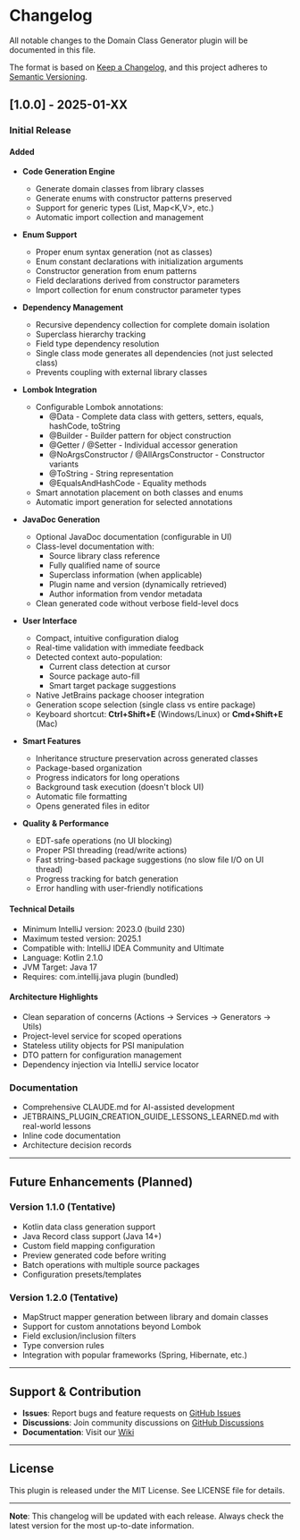 # Changelog

All notable changes to the Domain Class Generator plugin will be documented in this file.

The format is based on [Keep a Changelog](https://keepachangelog.com/en/1.0.0/),
and this project adheres to [Semantic Versioning](https://semver.org/spec/v2.0.0.html).

## [1.0.0] - 2025-01-XX

### Initial Release

#### Added
- **Code Generation Engine**
  - Generate domain classes from library classes
  - Generate enums with constructor patterns preserved
  - Support for generic types (List<T>, Map<K,V>, etc.)
  - Automatic import collection and management

- **Enum Support**
  - Proper enum syntax generation (not as classes)
  - Enum constant declarations with initialization arguments
  - Constructor generation from enum patterns
  - Field declarations derived from constructor parameters
  - Import collection for enum constructor parameter types

- **Dependency Management**
  - Recursive dependency collection for complete domain isolation
  - Superclass hierarchy tracking
  - Field type dependency resolution
  - Single class mode generates all dependencies (not just selected class)
  - Prevents coupling with external library classes

- **Lombok Integration**
  - Configurable Lombok annotations:
    - @Data - Complete data class with getters, setters, equals, hashCode, toString
    - @Builder - Builder pattern for object construction
    - @Getter / @Setter - Individual accessor generation
    - @NoArgsConstructor / @AllArgsConstructor - Constructor variants
    - @ToString - String representation
    - @EqualsAndHashCode - Equality methods
  - Smart annotation placement on both classes and enums
  - Automatic import generation for selected annotations

- **JavaDoc Generation**
  - Optional JavaDoc documentation (configurable in UI)
  - Class-level documentation with:
    - Source library class reference
    - Fully qualified name of source
    - Superclass information (when applicable)
    - Plugin name and version (dynamically retrieved)
    - Author information from vendor metadata
  - Clean generated code without verbose field-level docs

- **User Interface**
  - Compact, intuitive configuration dialog
  - Real-time validation with immediate feedback
  - Detected context auto-population:
    - Current class detection at cursor
    - Source package auto-fill
    - Smart target package suggestions
  - Native JetBrains package chooser integration
  - Generation scope selection (single class vs entire package)
  - Keyboard shortcut: **Ctrl+Shift+E** (Windows/Linux) or **Cmd+Shift+E** (Mac)

- **Smart Features**
  - Inheritance structure preservation across generated classes
  - Package-based organization
  - Progress indicators for long operations
  - Background task execution (doesn't block UI)
  - Automatic file formatting
  - Opens generated files in editor

- **Quality & Performance**
  - EDT-safe operations (no UI blocking)
  - Proper PSI threading (read/write actions)
  - Fast string-based package suggestions (no slow file I/O on UI thread)
  - Progress tracking for batch generation
  - Error handling with user-friendly notifications

#### Technical Details
- Minimum IntelliJ version: 2023.0 (build 230)
- Maximum tested version: 2025.1
- Compatible with: IntelliJ IDEA Community and Ultimate
- Language: Kotlin 2.1.0
- JVM Target: Java 17
- Requires: com.intellij.java plugin (bundled)

#### Architecture Highlights
- Clean separation of concerns (Actions → Services → Generators → Utils)
- Project-level service for scoped operations
- Stateless utility objects for PSI manipulation
- DTO pattern for configuration management
- Dependency injection via IntelliJ service locator

### Documentation
- Comprehensive CLAUDE.md for AI-assisted development
- JETBRAINS_PLUGIN_CREATION_GUIDE_LESSONS_LEARNED.md with real-world lessons
- Inline code documentation
- Architecture decision records

---

## Future Enhancements (Planned)

### Version 1.1.0 (Tentative)
- Kotlin data class generation support
- Java Record class support (Java 14+)
- Custom field mapping configuration
- Preview generated code before writing
- Batch operations with multiple source packages
- Configuration presets/templates

### Version 1.2.0 (Tentative)
- MapStruct mapper generation between library and domain classes
- Support for custom annotations beyond Lombok
- Field exclusion/inclusion filters
- Type conversion rules
- Integration with popular frameworks (Spring, Hibernate, etc.)

---

## Support & Contribution

- **Issues**: Report bugs and feature requests on [GitHub Issues](https://github.com/nazymko/domain-class-generator/issues)
- **Discussions**: Join community discussions on [GitHub Discussions](https://github.com/nazymko/domain-class-generator/discussions)
- **Documentation**: Visit our [Wiki](https://github.com/nazymko/domain-class-generator/wiki)

---

## License

This plugin is released under the MIT License. See LICENSE file for details.

---

**Note**: This changelog will be updated with each release. Always check the latest version for the most up-to-date information.
